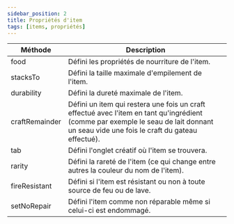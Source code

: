 ```yaml
---
sidebar_position: 2
title: Propriétés d'item
tags: [items, propriétés]
---
```


| Méthode | Description |
|-----|-----|
| food | Défini les propriétés de nourriture de l'item. |
| stacksTo | Défini la taille maximale d'empilement de l'item. |
| durability | Défini la dureté maximale de l'item. |
| craftRemainder | Défini un item qui restera une fois un craft effectué avec l'item en tant qu'ingrédient (comme par exemple le seau de lait donnant un seau vide une fois le craft du gateau effectué). |
| tab | Défini l'onglet créatif où l'item se trouvera. |
| rarity | Défini la rareté de l'item (ce qui change entre autres la couleur du nom de l'item). |
| fireResistant | Défini si l'item est résistant ou non à toute source de feu ou de lave. |
| setNoRepair | Défini l'item comme non réparable même si celui-ci est endommagé. |
